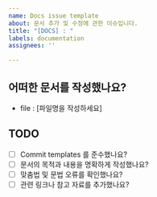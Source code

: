 ```yaml
---
name: Docs issue template
about: 문서 추가 및 수정에 관한 이슈입니다.
title: "[DOCS] : "
labels: documentation
assignees: ''

---
```


## 어떠한 문서를 작성했나요?
- file : [파일명을 작성하세요]

## TODO
- [ ] Commit templates 를 준수했나요?
- [ ] 문서의 목적과 내용을 명확하게 작성했나요?
- [ ] 맞춤법 및 문법 오류를 확인했나요?
- [ ] 관련 링크나 참고 자료를 추가했나요?
